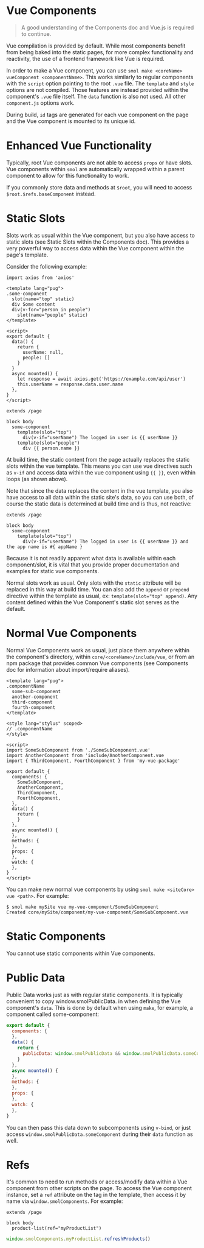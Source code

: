 # Vue Components

> A good understanding of the Components doc and Vue.js is required to continue.

Vue compilation is provided by default. While most components benefit from being baked into the static pages, for more complex functionality and reactivity, the use of a frontend framework like Vue is required.

In order to make a Vue component, you can use `smol make <coreName> vueComponent <componentName>`. This works similarly to regular components with the `script` option pointing to the root `.vue` file. The `template` and `style` options are not compiled. Those features are instead provided within the component's `.vue` file itself. The `data` function is also not used. All other `component.js` options work.

During build, `id` tags are generated for each vue component on the page and the Vue component is mounted to its unique id.

# Enhanced Vue Functionality

Typically, root Vue components are not able to access `props` or have slots. Vue components within `smol` are automatically wrapped within a parent component to allow for this functionality to work.

If you commonly store data and methods at `$root`, you will need to access `$root.$refs.baseComponent` instead.

# Static Slots

Slots work as usual within the Vue component, but you also have access to static slots (see Static Slots within the Components doc). This provides a very powerful way to access data within the Vue component within the page's template.

Consider the following example:

```vue
import axios from 'axios'

<template lang="pug">
.some-component
  slot(name="top" static)
  div Some content
  div(v-for="person in people")
    slot(name="people" static)
</template>

<script>
export default {
  data() {
    return {
      userName: null,
      people: []
    }
  }
  async mounted() {
    let response = await axios.get('https://example.com/api/user')
    this.userName = response.data.user.name
  },
}
</script>
```

```pug
extends /page

block body
  some-component
    template(slot="top")
      div(v-if="userName") The logged in user is {{ userName }}
    template(slot="people")
      div {{ person.name }}
```

At build time, the static content from the page actually replaces the static slots within the vue template. This means you can use vue directives such as `v-if` and access data within the vue component using `{{ }}`, even within loops (as shown above).

Note that since the data replaces the content in the vue template, you also have access to all data within the static site's data, so you can use both, of course the static data is determined at build time and is thus, not reactive:

```pug
extends /page

block body
  some-component
    template(slot="top")
      div(v-if="userName") The logged in user is {{ userName }} and the app name is #{ appName }
```

Because it is not readily apparent what data is available within each component/slot, it is vital that you provide proper documentation and examples for static vue components.

Normal slots work as usual. Only slots with the `static` attribute will be replaced in this way at build time. You can also add the `append` or `prepend` directive within the template as usual, ex: `template(slot="top" append)`. Any content defined within the Vue Component's static slot serves as the default.

# Normal Vue Components

Normal Vue Components work as usual, just place them anywhere within the component's directory, within `core/<coreName>/include/vue`, or from an npm package that provides common Vue components (see Components doc for information about import/require aliases).

```vue
<template lang="pug">
.componentName
  some-sub-component
  another-component
  third-component
  fourth-component
</template>

<style lang="stylus" scoped>
// .componentName
</style>

<script>
import SomeSubComponent from './SomeSubComponent.vue'
import AnotherComponent from 'include/AnotherComponent.vue
import { ThirdComponent, FourthComponent } from 'my-vue-package'

export default {
  components: {
    SomeSubComponent,
    AnotherComponent,
    ThirdComponent,
    FourthComponent,
  },
  data() {
    return {
    }
  },
  async mounted() {
  },
  methods: {
  },
  props: {
  },
  watch: {
  },
}
</script>
```

You can make new normal vue components by using `smol make <siteCore> vue <path>`. For example:

```
$ smol make mySite vue my-vue-component/SomeSubComponent
Created core/mySite/component/my-vue-component/SomeSubComponent.vue
```

# Static Components

You cannot use static components within Vue components.

# Public Data

Public Data works just as with regular static components. It is typically convenient to copy window.smolPublicData.<componentName> in when defining the Vue component's `data`. This is done by default when using `make`, for example, a component called some-component:

```js
export default {
  components: {
  },
  data() {
    return {
      publicData: window.smolPublicData && window.smolPublicData.someComponent ? window.smolPublicData.someComponent : {},
    }
  },
  async mounted() {
  },
  methods: {
  },
  props: {
  },
  watch: {
  },
}
```

You can then pass this data down to subcomponents using `v-bind`, or just access `window.smolPublicData.someComponent` during their `data` function as well.

# Refs

It's common to need to run methods or access/modify data within a Vue component from other scripts on the page. To access the Vue component instance, set a `ref` attribute on the tag in the template, then access it by name via `window.smolComponents`. For example:

```pug
extends /page

block body
  product-list(ref="myProductList")
```

```js
window.smolComponents.myProductList.refreshProducts()
```
